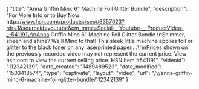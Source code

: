 {
    "title": "Anna Griffin Minc 6\" Machine Foil   Glitter Bundle",
    "description": "For More Info or to Buy Now: http:\/\/www.hsn.com\/products\/seo\/8357023?rdr=1&sourceid=youtube&cm_mmc=Social-_-Youtube-_-ProductVideo-_-541191\r\nAnna Griffin Minc 6\" Machine Foil   Glitter Bundle \nShimmer, sheen and shine? We'll Minc to that! This sleek little machine applies foil or glitter to the black toner on any laserprinted paper....\r\nPrices shown on the previously recorded video may not represent the current price.  View hsn.com to view the current selling price. HSN Item #541191",
    "videoid": "112342139",
    "date_created": "1489489523",
    "date_modified": "1503418574",
    "type": "captivate",
    "layout": "video",
    "url": "\/v\/anna-griffin-minc-6-machine-foil-glitter-bundle\/112342139"
}